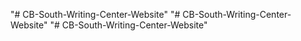 "# CB-South-Writing-Center-Website" 
"# CB-South-Writing-Center-Website" 
"# CB-South-Writing-Center-Website" 
